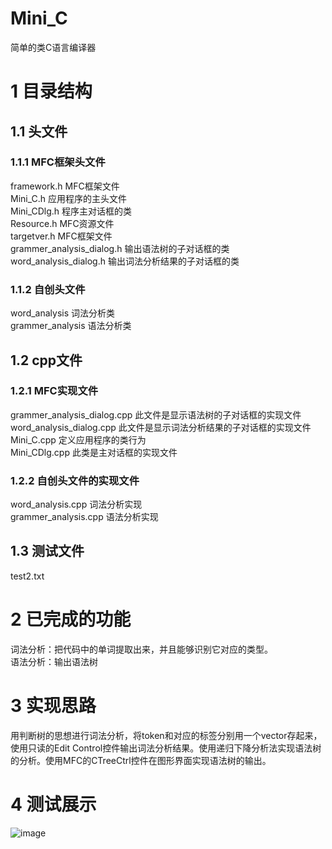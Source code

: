 # Mini_C
简单的类C语言编译器
# 1 目录结构  
## 1.1 头文件  
### 1.1.1 MFC框架头文件  
framework.h  MFC框架文件  
Mini_C.h  应用程序的主头文件  
Mini_CDlg.h  程序主对话框的类  
Resource.h  MFC资源文件  
targetver.h  MFC框架文件  
grammer_analysis_dialog.h  输出语法树的子对话框的类  
word_analysis_dialog.h  输出词法分析结果的子对话框的类  

### 1.1.2 自创头文件  
word_analysis  词法分析类  
grammer_analysis  语法分析类  

## 1.2 cpp文件
### 1.2.1 MFC实现文件  
grammer_analysis_dialog.cpp  此文件是显示语法树的子对话框的实现文件  
word_analysis_dialog.cpp  此文件是显示词法分析结果的子对话框的实现文件  
Mini_C.cpp  定义应用程序的类行为  
Mini_CDlg.cpp  此类是主对话框的实现文件  

### 1.2.2 自创头文件的实现文件
word_analysis.cpp  词法分析实现  
grammer_analysis.cpp  语法分析实现  

## 1.3 测试文件  
test2.txt  

# 2 已完成的功能  
词法分析：把代码中的单词提取出来，并且能够识别它对应的类型。  
语法分析：输出语法树  

# 3 实现思路  
用判断树的思想进行词法分析，将token和对应的标签分别用一个vector存起来，使用只读的Edit Control控件输出词法分析结果。使用递归下降分析法实现语法树的分析。使用MFC的CTreeCtrl控件在图形界面实现语法树的输出。  

# 4 测试展示
![image]()







